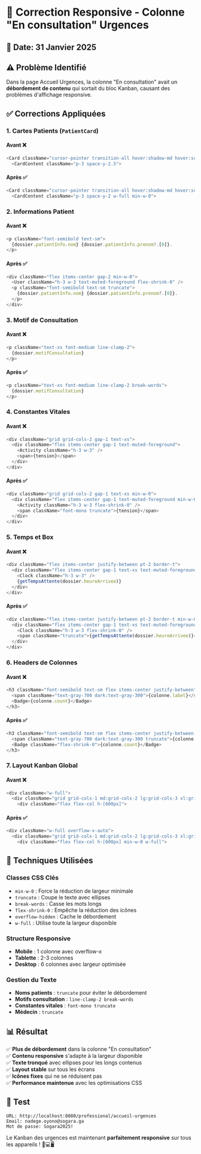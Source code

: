 # 📱 Correction Responsive - Colonne "En consultation" Urgences

## 📅 Date: 31 Janvier 2025

## ⚠️ Problème Identifié
Dans la page Accueil Urgences, la colonne "En consultation" avait un **débordement de contenu** qui sortait du bloc Kanban, causant des problèmes d'affichage responsive.

## ✅ Corrections Appliquées

### **1. Cartes Patients** (`PatientCard`)

#### Avant ❌
```typescript
<Card className="cursor-pointer transition-all hover:shadow-md hover:scale-[1.02] border-0 shadow-sm bg-white dark:bg-gray-800">
  <CardContent className="p-3 space-y-2.5">
```

#### Après ✅
```typescript
<Card className="cursor-pointer transition-all hover:shadow-md hover:scale-[1.02] border-0 shadow-sm bg-white dark:bg-gray-800 w-full overflow-hidden">
  <CardContent className="p-3 space-y-2 w-full min-w-0">
```

### **2. Informations Patient**

#### Avant ❌
```typescript
<p className="font-semibold text-sm">
  {dossier.patientInfo.nom} {dossier.patientInfo.prenom?.[0]}.
</p>
```

#### Après ✅
```typescript
<div className="flex items-center gap-2 min-w-0">
  <User className="h-3 w-3 text-muted-foreground flex-shrink-0" />
  <p className="font-semibold text-sm truncate">
    {dossier.patientInfo.nom} {dossier.patientInfo.prenom?.[0]}.
  </p>
</div>
```

### **3. Motif de Consultation**

#### Avant ❌
```typescript
<p className="text-xs font-medium line-clamp-2">
  {dossier.motifConsultation}
</p>
```

#### Après ✅
```typescript
<p className="text-xs font-medium line-clamp-2 break-words">
  {dossier.motifConsultation}
</p>
```

### **4. Constantes Vitales**

#### Avant ❌
```typescript
<div className="grid grid-cols-2 gap-1 text-xs">
  <div className="flex items-center gap-1 text-muted-foreground">
    <Activity className="h-3 w-3" />
    <span>{tension}</span>
  </div>
</div>
```

#### Après ✅
```typescript
<div className="grid grid-cols-2 gap-1 text-xs min-w-0">
  <div className="flex items-center gap-1 text-muted-foreground min-w-0">
    <Activity className="h-3 w-3 flex-shrink-0" />
    <span className="font-mono truncate">{tension}</span>
  </div>
</div>
```

### **5. Temps et Box**

#### Avant ❌
```typescript
<div className="flex items-center justify-between pt-2 border-t">
  <div className="flex items-center gap-1 text-xs text-muted-foreground">
    <Clock className="h-3 w-3" />
    {getTempsAttente(dossier.heureArrivee)}
  </div>
</div>
```

#### Après ✅
```typescript
<div className="flex items-center justify-between pt-2 border-t min-w-0">
  <div className="flex items-center gap-1 text-xs text-muted-foreground min-w-0">
    <Clock className="h-3 w-3 flex-shrink-0" />
    <span className="truncate">{getTempsAttente(dossier.heureArrivee)}</span>
  </div>
</div>
```

### **6. Headers de Colonnes**

#### Avant ❌
```typescript
<h3 className="font-semibold text-sm flex items-center justify-between">
  <span className="text-gray-700 dark:text-gray-300">{colonne.label}</span>
  <Badge>{colonne.count}</Badge>
</h3>
```

#### Après ✅
```typescript
<h3 className="font-semibold text-sm flex items-center justify-between min-w-0">
  <span className="text-gray-700 dark:text-gray-300 truncate">{colonne.label}</span>
  <Badge className="flex-shrink-0">{colonne.count}</Badge>
</h3>
```

### **7. Layout Kanban Global**

#### Avant ❌
```typescript
<div className="w-full">
  <div className="grid grid-cols-1 md:grid-cols-2 lg:grid-cols-3 xl:grid-cols-6 gap-3">
    <div className="flex flex-col h-[600px]">
```

#### Après ✅
```typescript
<div className="w-full overflow-x-auto">
  <div className="grid grid-cols-1 md:grid-cols-2 lg:grid-cols-3 xl:grid-cols-6 gap-3 min-w-[300px] xl:min-w-full">
    <div className="flex flex-col h-[600px] min-w-0 w-full">
```

## 🔧 Techniques Utilisées

### **Classes CSS Clés**
- `min-w-0` : Force la réduction de largeur minimale
- `truncate` : Coupe le texte avec ellipses
- `break-words` : Casse les mots longs
- `flex-shrink-0` : Empêche la réduction des icônes
- `overflow-hidden` : Cache le débordement
- `w-full` : Utilise toute la largeur disponible

### **Structure Responsive**
- **Mobile** : 1 colonne avec overflow-x
- **Tablette** : 2-3 colonnes 
- **Desktop** : 6 colonnes avec largeur optimisée

### **Gestion du Texte**
- **Noms patients** : `truncate` pour éviter le débordement
- **Motifs consultation** : `line-clamp-2 break-words`
- **Constantes vitales** : `font-mono truncate`
- **Médecin** : `truncate`

## 📊 Résultat

✅ **Plus de débordement** dans la colonne "En consultation"  
✅ **Contenu responsive** s'adapte à la largeur disponible  
✅ **Texte tronqué** avec ellipses pour les longs contenus  
✅ **Layout stable** sur tous les écrans  
✅ **Icônes fixes** qui ne se réduisent pas  
✅ **Performance maintenue** avec les optimisations CSS  

## 🔑 Test
```
URL: http://localhost:8080/professional/accueil-urgences
Email: nadege.oyono@sogara.ga
Mot de passe: Sogara2025!
```

Le Kanban des urgences est maintenant **parfaitement responsive** sur tous les appareils ! 📱💻🖥️
